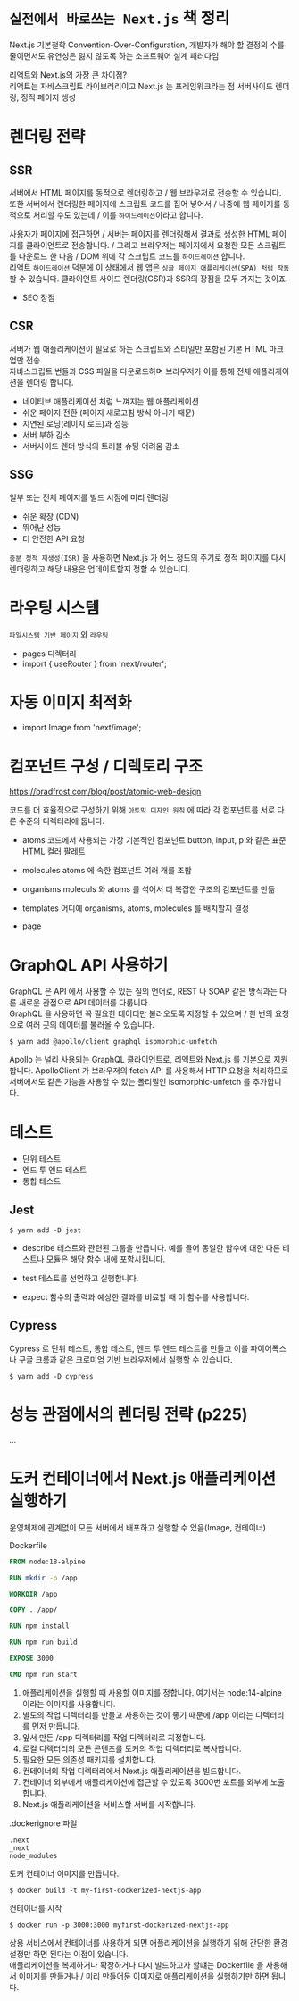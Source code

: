 # `실전에서 바로쓰는 Next.js` 책 정리

Next.js 기본철학 Convention-Over-Configuration, 개발자가 해야 할 결정의 수를 줄이면서도 유연성은 잃지 않도록 하는 소프트웨어 설계 패러다임

리액트와 Next.js의 가장 큰 차이점?  
리액트는 자바스크립트 라이브러리이고 Next.js 는 프레임워크라는 점
서버사이드 렌더링, 정적 페이지 생성

# 렌더링 전략

## SSR

서버에서 HTML 페이지를 동적으로 렌더링하고 / 웹 브라우저로 전송할 수 있습니다.  
또한 서버에서 렌더링한 페이지에 스크립트 코드를 집어 넣어서 / 나중에 웹 페이지를 동적으로 처리할 수도 있는데 / 이를 `하이드레이션`이라고 합니다.

사용자가 페이지에 접근하면 / 서버는 페이지를 렌더링해서 결과로 생성한 HTML 페이지를 클라이언트로 전송합니다. / 그리고 브라우저는 페이지에서 요청한 모든 스크립트를 다운로드 한 다음 / DOM 위에 각 스크립트 코드를 `하이드레이션` 합니다.  
리액트 `하이드레이션` 덕분에 이 상태에서 웹 앱은 `싱글 페이지 애플리케이션(SPA) 처럼 작동`할 수 있습니다.
클라이언트 사이드 렌더링(CSR)과 SSR의 장점을 모두 가지는 것이죠.

- SEO 장점

## CSR

서버가 웹 애플리케이션이 필요로 하는 스크립트와 스타일만 포함된 기본 HTML 마크업만 전송  
자바스크립트 번들과 CSS 파일을 다운로드하며 브라우저가 이를 통해 전체 애플리케이션을 렌더링 합니다.

- 네이티브 애플리케이션 처럼 느껴지는 웹 애플리케이션
- 쉬운 페이지 전환 (페이지 새로고침 방식 아니기 때문)
- 지연된 로딩(레이지 로드)과 성능
- 서버 부하 감소
- 서버사이드 렌더 방식의 트러블 슈팅 어려움 감소

## SSG

일부 또는 전체 페이지를 빌드 시점에 미리 렌더링

- 쉬운 확장 (CDN)
- 뛰어난 성능
- 더 안전한 API 요청

`증분 정적 재생성(ISR)` 을 사용하면 Next.js 가 어느 정도의 주기로 정적 페이지를 다시 렌더링하고 해당 내용은 업데이트할지 정할 수 있습니다.

# 라우팅 시스템

`파일시스템 기반 페이지` 와 `라우팅`

- pages 디렉터리
- import { useRouter } from 'next/router';

# 자동 이미지 최적화

- import Image from 'next/image';

# 컴포넌트 구성 / 디렉토리 구조

https://bradfrost.com/blog/post/atomic-web-design

코드를 더 효율적으로 구성하기 위해 `아토믹 디자인 원칙` 에 따라 각 컴포넌트를 서로 다른 수준의 디렉터리에 둡니다.

- atoms
  코드에서 사용되는 가장 기본적인 컴포넌트
  button, input, p 와 같은 표준 HTML
  컬러 팔레트

- molecules
  atoms 에 속한 컴포넌트 여러 개를 조합

- organisms
  moleculs 와 atoms 를 섞어서 더 복잡한 구조의 컴포넌트를 만듦

- templates
  어디에 organisms, atoms, molecules 를 배치할지 결정

- page

# GraphQL API 사용하기

GraphQL 은 API 에서 사용할 수 있는 질의 언어로, REST 나 SOAP 같은 방식과는 다른 새로운 관점으로 API 데이터를 다룹니다.  
GraphQL 을 사용하면 꼭 필요한 데이터만 불러오도록 지정할 수 있으며 / 한 번의 요청으로 여러 곳의 데이터를 불러올 수 있습니다.

```
$ yarn add @apollo/client graphql isomorphic-unfetch
```

Apollo 는 널리 사용되는 GraphQL 클라이언트로, 리액트와 Next.js 를 기본으로 지원합니다.
ApolloClient 가 브라우저의 fetch API 를 사용해서 HTTP 요청을 처리하므로  
서버에서도 같은 기능을 사용할 수 있는 폴리필인 isomorphic-unfetch 를 추가합니다.

# 테스트

- 단위 테스트
- 엔드 투 엔드 테스트
- 통합 테스트

## Jest

```
$ yarn add -D jest
```

- describe
  테스트와 관련된 그룹을 만듭니다.
  예를 들어 동일한 함수에 대한 다른 테스트나 모듈은 해당 함수 내에 포함시킵니다.

- test
  테스트를 선언하고 실행합니다.

- expect
  함수의 출력과 예상한 결과를 비료할 때 이 함수를 사용합니다.

## Cypress

Cypress 로 단위 테스트, 통합 테스트, 엔드 투 엔드 테스트를 만들고 이를 파이어폭스나 구글 크롬과 같은 크로미엄 기반 브라우저에서 실행할 수 있습니다.

```
$ yarn add -D cypress
```

# 성능 관점에서의 렌더링 전략 (p225)

...

# 도커 컨테이너에서 Next.js 애플리케이션 실행하기

운영체제에 관계없이 모든 서버에서 배포하고 실행할 수 있음(Image, 컨테이너)

Dockerfile

```Dockerfile
FROM node:18-alpine

RUN mkdir -p /app

WORKDIR /app

COPY . /app/

RUN npm install

RUN npm run build

EXPOSE 3000

CMD npm run start
```

1. 애플리케이션을 실행할 때 사용할 이미지를 정합니다. 여기서는 node:14-alpine 이라는 이미지를 사용합니다.
2. 별도의 작업 디렉터리를 만들고 사용하는 것이 좋기 때문에 /app 이라는 디렉터리를 먼저 만듭니다.
3. 앞서 만든 /app 디렉터리를 작업 디렉터리로 지정합니다.
4. 로컬 디렉터리의 모든 콘텐츠를 도커의 작업 디렉터리로 복사합니다.
5. 필요한 모든 의존성 패키지를 설치합니다.
6. 컨테이너의 작업 디렉터리에서 Next.js 애플리케이션을 빌드합니다.
7. 컨테이너 외부에서 애플리케이션에 접근할 수 있도록 3000번 포트를 외부에 노출합니다.
8. Next.js 애플리케이션을 서비스할 서버를 시작합니다.

.dockerignore 파일

```
.next
_next
node_modules
```

도커 컨테이너 이미지를 만듭니다.

```
$ docker build -t my-first-dockerized-nextjs-app
```

컨테이너를 시작

```
$ docker run -p 3000:3000 myfirst-dockerized-nextjs-app
```

상용 서비스에서 컨테이너를 사용하게 되면 애플리케이션을 실행하기 위해 간단한 환경 설정만 하면 된다는 이점이 있습니다.  
애플리케이션을 복제하거나 확장하거나 다시 빌드하고자 할떄는 Dockerfile 을 사용해서 이미지를 만들거나 / 미리 만들어둔 이미지로 애플리케이션을 실행하기만 하면 됩니다.
